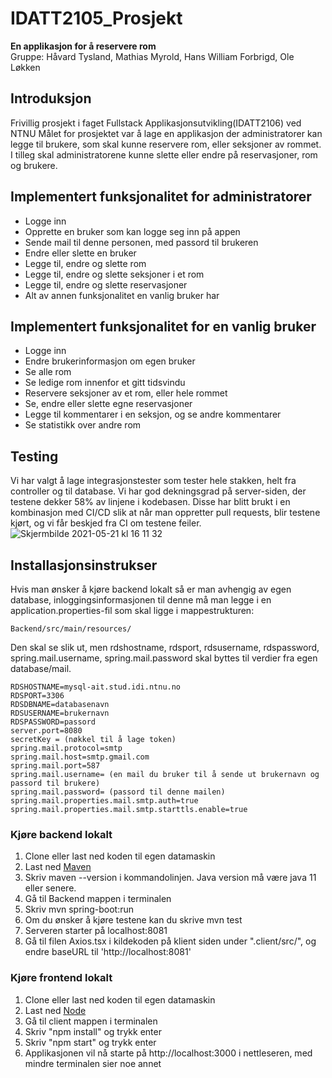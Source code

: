 # IDATT2105_Prosjekt
**En applikasjon for å reservere rom**<br>
Gruppe: Håvard Tysland, Mathias Myrold, Hans William Forbrigd, Ole Løkken

## Introduksjon
Frivillig prosjekt i faget Fullstack Applikasjonsutvikling(IDATT2106) ved NTNU
Målet for prosjektet var å lage en applikasjon der administratorer kan legge til brukere, som skal kunne reservere rom, eller seksjoner av rommet. I tilleg skal administratorene kunne slette eller endre på reservasjoner, rom og brukere.

## Implementert funksjonalitet for administratorer
  - Logge inn
  - Opprette en bruker som kan logge seg inn på appen
  - Sende mail til denne personen, med passord til brukeren
  - Endre eller slette en bruker
  - Legge til, endre og slette rom
  - Legge til, endre og slette seksjoner i et rom
  - Legge til, endre og slette reservasjoner
  - Alt av annen funksjonalitet en vanlig bruker har


## Implementert funksjonalitet for en vanlig bruker
  - Logge inn
  - Endre brukerinformasjon om egen bruker
  - Se alle rom
  - Se ledige rom innenfor et gitt tidsvindu
  - Reservere seksjoner av et rom, eller hele rommet
  - Se, endre eller slette egne reservasjoner
  - Legge til kommentarer i en seksjon, og se andre kommentarer
  - Se statistikk over andre rom

## Testing
Vi har valgt å lage integrasjonstester som tester hele stakken, helt fra controller og til database. Vi har god dekningsgrad på server-siden, der testene dekker 58% av linjene i kodebasen. Disse har blitt brukt i en kombinasjon med CI/CD slik at når man oppretter pull requests, blir testene kjørt, og vi får beskjed fra CI om testene feiler. 
![Skjermbilde 2021-05-21 kl  16 11 32](https://user-images.githubusercontent.com/55196403/119150974-3936af80-ba4f-11eb-8b25-39afc81a85df.png)


## Installasjonsinstrukser
Hvis man ønsker å kjøre backend lokalt så er man avhengig av egen database, inloggingsinformasjonen til denne må man legge i en application.properties-fil som skal ligge i mappestrukturen: 

```Backend/src/main/resources/```

Den skal se slik ut, men rdshostname, rdsport, rdsusername, rdspassword, spring.mail.username, spring.mail.password skal byttes til verdier fra egen database/mail.

```
RDSHOSTNAME=mysql-ait.stud.idi.ntnu.no
RDSPORT=3306
RDSDBNAME=databasenavn
RDSUSERNAME=brukernavn
RDSPASSWORD=passord
server.port=8080
secretKey = (nøkkel til å lage token)
spring.mail.protocol=smtp
spring.mail.host=smtp.gmail.com
spring.mail.port=587
spring.mail.username= (en mail du bruker til å sende ut brukernavn og passord til brukere)
spring.mail.password= (passord til denne mailen)
spring.mail.properties.mail.smtp.auth=true
spring.mail.properties.mail.smtp.starttls.enable=true
```

### Kjøre backend lokalt
  1. Clone eller last ned koden til egen datamaskin
  2. Last ned [Maven](https://maven.apache.org/)
  3. Skriv maven --version i kommandolinjen. Java version må være java 11 eller senere.
  4. Gå til Backend mappen i terminalen
  5. Skriv mvn spring-boot:run
  6. Om du ønsker å kjøre testene kan du skrive mvn test
  7. Serveren starter på localhost:8081 
  8. Gå til filen Axios.tsx i kildekoden på klient siden under ".client/src/", og endre baseURL til 'http://localhost:8081'

### Kjøre frontend lokalt
  1. Clone eller last ned koden til egen datamaskin
  2. Last ned [Node](https://nodejs.org/en/)
  3. Gå til client mappen i terminalen
  4. Skriv "npm install" og trykk enter
  5. Skriv "npm start" og trykk enter
  6. Applikasjonen vil nå starte på http://localhost:3000 i nettleseren, med mindre terminalen sier noe annet
 




  
